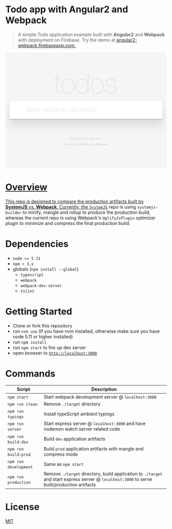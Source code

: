 # Todo app with Angular2 and Webpack 

> A simple Todo application example built with **Angular2** and **Webpack** with deployment on Firebase. Try the demo at <a href="https://angular-todo-webpack.firebaseapp.com/" target="_blank">angular2-webpack.firebaseapp.com.

![Angular2 Todo MVC](/todo_mvc.png)

# Overview
This repo is designed to compare the production artifacts built by **SystemJS** vs. **Webpack**. Currently, the [`SystemJS`](https://github.com/JayKan/angular2-todo) repo is using `systemjs-builder` to minify, mangle and rollup to produce the production build, whereas the current repo is using Webpack's `UglifyJsPlugin` optimizer plugin to minimize and compress the final production build.       

# Dependencies
* `node >= 5.11`
* `npm > 3.x`
* globals (`npm install --global`)
    * `typescript`
    * `webpack`
    * `webpack-dev-server`
    * `tslint`
    
# Getting Started
- Clone or fork this repository
- run `nvm use` (If you have nvm installed, otherwise make sure you have node 5.11 or higher installed)
- run `npm install`
- run `npm start` to fire up dev server
- open browser to [`http://localhost:3000`](http://localhost:3000)

# Commands
|Script|Description|
|---|---|
|`npm start`|Start webpack development server @ `localhost:3000`|
|`npm run clean`|Remove `./target` directory|
|`npm run typings`|Install typeScript ambient typings|
|`npm run server`|Start express server @ `localhost:3000` and have nodemon watch server related code|
|`npm run build:dev`|Build `dev` application artifacts|
|`npm run build:prod`|Build `prod` application artifacts with mangle and compress mode|
|`npm run development`|Same as `npm start`|
|`npm run production`|Remove `./target` directory, build application to `./target` and start express server @ `localhost:3000` to serve built/production artifacts|

# License
[MIT](LICENSE)